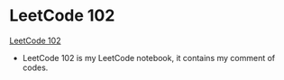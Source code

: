 # LeetCode 102
[LeetCode 102](https://debra4117.gitbook.io/leetcode102/)
 - LeetCode 102 is my LeetCode notebook, it contains my comment of codes.



